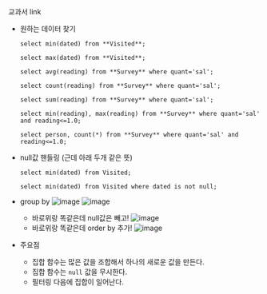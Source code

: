 교과서 link

- 원하는 데이터 찾기
    
    `select min(dated) from **Visited**;`
    
    `select max(dated) from **Visited**;`
    
    `select avg(reading) from **Survey** where quant='sal';`
    
    `select count(reading) from **Survey** where quant='sal';`
    
    `select sum(reading) from **Survey** where quant='sal';`
    
    `select min(reading), max(reading) from **Survey** where quant='sal' and reading<=1.0;`
    
    `select person, count(*) from **Survey** where quant='sal' and reading<=1.0;`
    
- null값 핸들링 (근데 아래 두개 같은 뜻)
    
    `select min(dated) from Visited;`
    
    `select min(dated) from Visited where dated is not null;`

- group by
  ![image](https://user-images.githubusercontent.com/88718806/206211028-b0506a89-2dc5-412d-a99d-bf3c3632f95b.png)
  ![image](https://user-images.githubusercontent.com/88718806/206211048-51b00c03-9409-4a81-a9c3-b6b9a5748edf.png)
  - 바로위랑 똑같은데 null값은 빼고!
    ![image](https://user-images.githubusercontent.com/88718806/206211065-e531ae45-98f0-4864-89b3-35155c8bad7a.png)
  - 바로위랑 똑같은데 order by 추가!
    ![image](https://user-images.githubusercontent.com/88718806/206211084-04a87dd0-4aeb-4a14-bf87-406f83d4aa17.png)



- 주요점
    - 집합 함수는 많은 값을 조합해서 하나의 새로운 값을 만든다.
    - 집합 함수는 `null` 값을 무시한다.
    - 필터링 다음에 집합이 일어난다.
